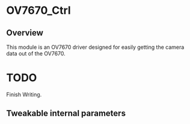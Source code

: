 OV7670_Ctrl
========
## Overview
This module is an OV7670 driver designed for easily getting the camera data
out of the OV7670.


TODO
====
Finish Writing.




## Tweakable internal parameters
